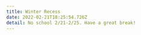 ```yaml
---
title: Winter Recess
date: 2022-02-21T18:25:54.726Z
detail: No school 2/21-2/25. Have a great break!
---
```


